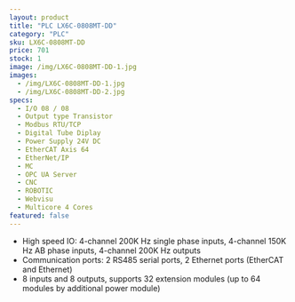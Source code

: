 ```yaml
---
layout: product
title: "PLC LX6C-0808MT-DD"
category: "PLC"
sku: LX6C-0808MT-DD
price: 701
stock: 1
image: /img/LX6C-0808MT-DD-1.jpg
images:
  - /img/LX6C-0808MT-DD-1.jpg
  - /img/LX6C-0808MT-DD-2.jpg
specs:
  - I/O 08 / 08
  - Output type Transistor
  - Modbus RTU/TCP 
  - Digital Tube Diplay 
  - Power Supply 24V DC
  - EtherCAT Axis 64
  - EtherNet/IP 
  - MC 
  - OPC UA Server 
  - CNC 
  - ROBOTIC 
  - Webvisu 
  - Multicore 4 Cores 
featured: false
---
```


 - High speed IO: 4-channel 200K Hz single phase inputs, 4-channel 150K Hz AB phase inputs, 4-channel 200K Hz outputs
 - Communication ports: 2 RS485 serial ports, 2 Ethernet ports (EtherCAT and Ethernet)
 - 8 inputs and 8 outputs, supports 32 extension modules (up to 64 modules by additional power module)